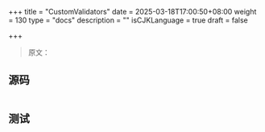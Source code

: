 +++
title = "CustomValidators"
date = 2025-03-18T17:00:50+08:00
weight = 130
type = "docs"
description = ""
isCJKLanguage = true
draft = false

+++

> 原文：

## 源码

```go

```



## 测试

```powershell

```

